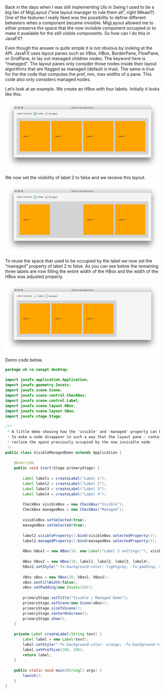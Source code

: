 Back in the days when I was still implementing UIs in Swing I used to be a big fan of MigLayout (“one layout manager to rule them all”, right Mikael?). One of the features I really liked was the possibility to define different behaviors when a component became invisible. MigLayout allowed me to either preserve the space that the now invisible component occupied or to make it available for the still visible components. So how can I do this in JavaFX?

Even though the answer is quite simple it is not obvious by looking at the API. JavaFX uses layout panes such as VBox, HBox, BorderPane, FlowPane, or GridPane, to lay out managed children nodes. The keyword here is “managed”. The layout panes only consider those nodes inside their layout algorithms that are flagged as managed (default is true). The same is true for the the code that computes the pref, min, max widths of a pane. This code also only considers managed nodes.

Let’s look at an example. We create an HBox with four labels. Initially it looks like this.


![Screen 1](screen1.png)

We now set the visibility of label 2 to false and we receive this layout.

![Screen 2](screen2.png)

To reuse the space that used to be occupied by the label we now set the “managed” property of label 2 to false. As you can see below the remaining three labels are now filling the entire width of the HBox and the width of the HBox was adjusted properly.

![Screen 3](screen3.png)

Demo code below.

```java
package uk.co.senapt.desktop;

import javafx.application.Application;
import javafx.geometry.Insets;
import javafx.scene.Scene;
import javafx.scene.control.CheckBox;
import javafx.scene.control.Label;
import javafx.scene.layout.HBox;
import javafx.scene.layout.VBox;
import javafx.stage.Stage;

/**
 * A little demo showing how the "visible" and "managed" property can be used
 * to make a node disappear in such a way that the layout pane / container can
 * reclaim the space previously occupied by the now invisible node.
 */
public class VisibleManagedDemo extends Application {

    @Override
    public void start(Stage primaryStage) {

        Label label1 = createLabel("Label 1");
        Label label2 = createLabel("Label 2");
        Label label3 = createLabel("Label 3");
        Label label4 = createLabel("Label 4");

        CheckBox visibleBox = new CheckBox("Visible");
        CheckBox managedBox = new CheckBox("Managed");

        visibleBox.setSelected(true);
        managedBox.setSelected(true);

        label2.visibleProperty().bind(visibleBox.selectedProperty());
        label2.managedProperty().bind(managedBox.selectedProperty());

        HBox hBox1 = new HBox(10, new Label("Label 2 settings:"), visibleBox, managedBox);

        HBox hBox2 = new HBox(10, label1, label2, label3, label4);
        hBox2.setStyle("-fx-background-color: lightgray; -fx-padding: 20");

        VBox vBox = new VBox(20, hBox1, hBox2);
        vBox.setFillWidth(false);
        vBox.setPadding(new Insets(20));

        primaryStage.setTitle("Visible / Managed Demo");
        primaryStage.setScene(new Scene(vBox));
        primaryStage.sizeToScene();
        primaryStage.centerOnScreen();
        primaryStage.show();
    }

    private Label createLabel(String text) {
        Label label = new Label(text);
        label.setStyle("-fx-background-color: orange; -fx-background-radius: 4; -fx-padding: 20;");
        label.setPrefSize(200, 200);
        return label;
    }

    public static void main(String[] args) {
        launch();
    }
}
```